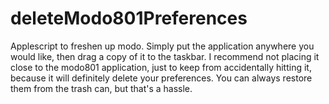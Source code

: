 deleteModo801Preferences
========================

Applescript to freshen up modo.
Simply put the application anywhere you would like, then drag a copy of it to the taskbar. I recommend not placing it close to the modo801 application, just to keep from accidentally hitting it, because it will definitely delete your preferences. You can always restore them from the trash can, but that's a hassle. 
